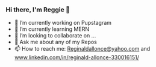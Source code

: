 ### Hi there, I'm Reggie 👋


- 🔭 I’m currently working on Pupstagram
- 🌱 I’m currently learning MERN
- 👯 I’m looking to collaborate on ...
- 💬 Ask me about any of my Repos
- 📫 How to reach me: Reginaldallonce@yahoo.com and www.linkedin.com/in/reginald-allonce-330016151/

